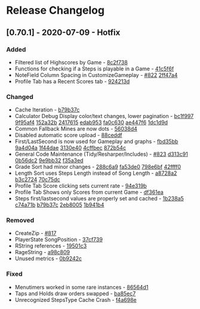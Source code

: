 # Release Changelog


## [0.70.1] - 2020-07-09 - Hotfix

### Added
- Filtered list of Highscores by Game - [8c2f738](../../../commit/8c2f738c024e40ef0274dbbe6f2667b654ae8ec1)
- Functions for checking if a Steps is playable in a Game - [41c5f6f](../../../commit/41c5f6f3859e690e5e794457c656bd7ad5068176)
- NoteField Column Spacing in CustomizeGameplay - [#822](../../../pull/822) [2ff47a4](../../../commit/2ff47a41de5de5b687ec9e8954085a562ca5e197)
- Profile Tab has a Recent Scores tab - [924213d](../../../commit/924213d9df0c9e9b911e528626706b695c4ea8c2)

### Changed
- Cache Iteration - [b79b37c](../../../commit/b79b37c17db6b87aeb6522714c25e3aa4c3f0976)
- Calculator Debug Display color/text changes, lower pagination - [bc1f997](../../../commit/bc1f997042fffdb65e3ad35a825d67067485a42a) [9f95af4](../../../commit/9f95af4ca4cd221f69e52d5ac4fcdb45a795560a) [152a32b](../../../commit/152a32b27696f7364ba25ddd97f7d9c34129cdd8) [2417615](../../../commit/24176151b26bfb860393b683fb7028ffe5555694) [edab953](../../../commit/edab953eb27145e969c368dbc8bfa7208d594111) [fa0c630](../../../commit/fa0c630873ea9a7627a098578658301a63bb50ca) [ae447f6](../../../commit/ae447f69c8556e40db7675967476488a1a801fb0) [1dc1d9d](../../../commit/1dc1d9d21f4a60b56f10d5d4064fff2b8a6496f9)
- Common Fallback Mines are now dots - [56038d4](../../../commit/56038d44a7cfabd062551dd95015c7930a123ae9)
- Disabled automatic score upload - [88ceddf](../../../commit/88ceddfe9133429ca87ff5e7cef57c35d724e16e)
- First/LastSecond is now used for Gameplay and graphs - [fbd35bb](../../../commit/fbd35bb6e62dc38ef959dc1e544a419ff5527362) [9a4d04a](../../../commit/9a4d04a03b46ae17c7b1e206b1bc016179a6eb80) [1f44dae](../../../commit/1f44dae42faf1251450596d6f0f4ed70390ce419) [3130e40](../../../commit/3130e402dd32660b10d02bf00ecee37fae850ede) [4cffbec](../../../commit/4cffbec00a54fc9548f416e79a67fcb29a2c553b) [872b54c](../../../commit/872b54cbb997ade3167a7bcef6008d93e4312f47)
- General Code Maintenance (Tidy/Resharper/Includes) - [#823](../../../pull/823) [d313c91](../../../commit/d313c918f55a0936e43dd15f28d9ad80f2b57d65) [0b56dc2](../../../commit/0b56dc29970bc0e39ded847d13e8508dee704f5e) [9e9bb32](../../../commit/9e9bb3212b8f1c9c8b3e23a31600f3ce796a51e7) [f35a3ed](../../../commit/f35a3ed53d482633eba7e63f9593596be83c12aa)
- Grade Sort had minor changes - [288c6a9](../../../commit/288c6a9e60edd484be9d188cbee322a87a6a53d5) [fa53de0](../../../commit/fa53de0956f40269e35fd1dffea02abf4a9810f9) [798e6bf](../../../commit/798e6bf91b1d98496ced092c366377944e955d47) [42ffff0](../../../commit/42ffff0d4e05ae7b023f9998d37775c2501088a6)
- Length Sort uses Steps Length instead of Song Length - [a8728a2](../../../commit/a8728a28dc70563000480cc9f9457cb5298d0f30) [b3c2724](../../../commit/b3c2724f6d2bc7aa103e4abbf287c6fdfa90dede) [70c75dc](../../../commit/70c75dcb659e94bcec8e2880dc3c040483395369)
- Profile Tab Score clicking sets current rate - [94e319b](../../../commit/94e319b9367450145bc571e62074f175c02ac378)
- Profile Tab Shows only Scores from current Game - [df361ea](../../../commit/df361ea8427c5147250e51974efb142036a56bda)
- Steps first/lastsecond values are properly set and cached - [1b238a5](../../../commit/1b238a52421ae1dea4b54331a915b3c712bb3fa7) [c74a71b](../../../commit/c74a71b87f4aedaf7942d68e83e181beef74ac39) [b79b37c](../../../commit/b79b37c17db6b87aeb6522714c25e3aa4c3f0976) [2eb8005](../../../commit/2eb8005c1798d83c2732fbf42f69297d40a78280) [1b941b4](../../../commit/1b941b47c63f0e0e24469d8b98e70b0c2873d856)

### Removed
- CreateZip - [#817](../../../pull/817)
- PlayerState SongPosition - [37cf739](../../../commit/37cf7392171582be56e715175360e5b8423771c6)
- RString references - [19501c3](../../../commit/19501c3418a6854b870b6a4df1cc4b372044114a)
- RageString - [a98c809](../../../commit/a98c80947cfc9439e8fdce23c17bb4bfeae05b07)
- Unused metrics - [0b9242c](../../../commit/0b9242cade6309e587d583e2a9e1b7a9ce42099e)

### Fixed
- Menutimers worked in some rare instances - [86564d1](../../../commit/86564d1e30cc0f51bc1fa86d611b4e94f025fc4f)
- Taps and Holds draw orders swapped - [ba85ec7](../../../commit/ba85ec71715fa8f384876f6479e919d1f750a391)
- Unrecognized StepsType Cache Crash - [f4a698e](../../../commit/f4a698e88a971489366e9ce7c56362e829d0ebd2)